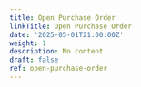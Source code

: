 ```yaml
---
title: Open Purchase Order
linkTitle: Open Purchase Order
date: '2025-05-01T21:00:00Z'
weight: 1
description: No content
draft: false
ref: open-purchase-order
---
```


